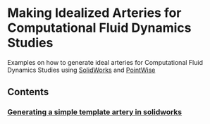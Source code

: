 # Making Idealized Arteries for Computational Fluid Dynamics Studies

Examples on how to generate ideal arteries for Computational Fluid
Dynamics Studies using [SolidWorks](https://www.solidworks.com/) and
[PointWise](https://www.pointwise.com/)

## Contents

### [Generating a simple template artery in solidworks](./docs/00_generating_a_ideal_artery_in_solidworks.md)
